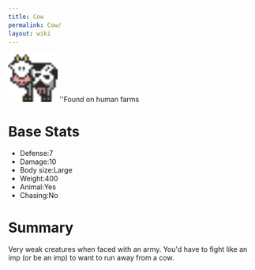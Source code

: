 ```yaml
---
title: Cow
permalink: Cow/
layout: wiki
---
```


<img src="cow.png" title="fig:cow.png" alt="cow.png" width="100" />
''Found on human farms

Base Stats
==========

-   Defense:7
-   Damage:10
-   Body size:Large
-   Weight:400
-   Animal:Yes
-   Chasing:No

Summary
=======

Very weak creatures when faced with an army. You'd have to fight like an
imp (or be an imp) to want to run away from a cow.
